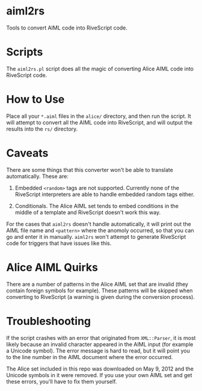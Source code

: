 aiml2rs
=======

Tools to convert AIML code into RiveScript code.

Scripts
=======

The `aiml2rs.pl` script does all the magic of converting Alice AIML code into
RiveScript code.

How to Use
==========

Place all your `*.aiml` files in the `alice/` directory, and then run the
script. It will attempt to convert all the AIML code into RiveScript, and
will output the results into the `rs/` directory.

Caveats
=======

There are some things that this converter won't be able to translate
automatically. These are:

1) Embedded `<random>` tags are not supported. Currently none of the RiveScript
interpreters are able to handle embedded random tags either.

2) Conditionals. The Alice AIML set tends to embed conditions in the middle of
a template and RiveScript doesn't work this way.

For the cases that `aiml2rs` doesn't handle automatically, it will print out the
AIML file name and `<pattern>` where the anomoly occurred, so that you can go
and enter it in manually. `aiml2rs` won't attempt to generate RiveScript code for
triggers that have issues like this.

Alice AIML Quirks
=================

There are a number of patterns in the Alice AIML set that are invalid (they
contain foreign symbols for example). These patterns will be skipped when
converting to RiveScript (a warning is given during the conversion process).

Troubleshooting
===============

If the script crashes with an error that originated from `XML::Parser`, it is
most likely because an invalid character appeared in the AIML input (for example
a Unicode symbol). The error message is hard to read, but it will point you to
the line number in the AIML document where the error occurred.

The Alice set included in this repo was downloaded on May 9, 2012 and the Unicode
symbols in it were removed. If you use your own AIML set and get these errors,
you'll have to fix them yourself.

